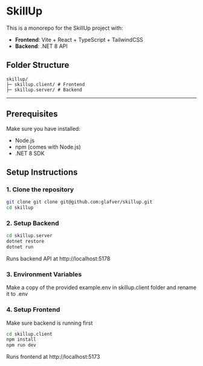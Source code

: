 # SkillUp

This is a monorepo for the SkillUp project with:  
- **Frontend**: Vite + React + TypeScript + TailwindCSS  
- **Backend**: .NET 8 API  

## Folder Structure

```
skillup/
├─ skillup.client/ # Frontend
├─ skillup.server/ # Backend
```

---

## Prerequisites

Make sure you have installed:  
- Node.js 
- npm (comes with Node.js)  
- .NET 8 SDK  

## Setup Instructions

### 1. Clone the repository

```bash
git clone git clone git@github.com:glafver/skillup.git
cd skillup
```

### 2. Setup Backend

```bash
cd skillup.server
dotnet restore
dotnet run
```

Runs backend API at http://localhost:5178

### 3. Environment Variables

Make a copy of the provided example.env in skillup.client folder and rename it to .env

### 4. Setup Frontend

Make sure backend is running first

```bash
cd skillup.client
npm install
npm run dev
```

Runs frontend at http://localhost:5173
